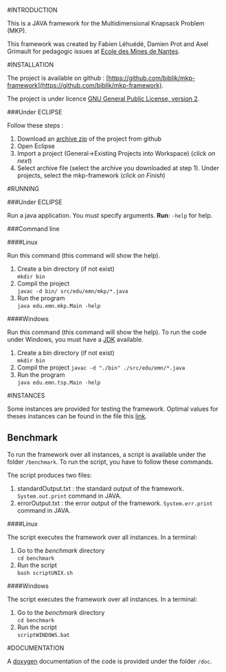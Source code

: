 #INTRODUCTION

This is a JAVA framework for the Multidimensional Knapsack Problem (MKP).

This framework was created by Fabien Léhuédé, Damien Prot and Axel Grimault for pedagogic issues at [Ecole des Mines de Nantes](http://www.mines-nantes.fr/).

#INSTALLATION

The project is available on github : [https://github.com/biblik/mkp-framework](https://github.com/biblik/mkp-framework).

The project is under licence [GNU General Public License, version 2](http://www.gnu.org/licenses/old-licenses/gpl-2.0.html).

###Under ECLIPSE

Follow these steps :

1. Download an [archive zip](https://github.com/biblik/mkp-framework/archive/master.zip) of the project from github
2. Open Eclipse
3. Import a project (General->Existing Projects into Workspace) (*click on next*)
4. Select archive file (select the archive you downloaded at step 1). Under projects, select the mkp-framework (*click on Finish*)

#RUNNING

###Under ECLIPSE

Run a java application. You must specify arguments.
**Run**: `-help` for help.

###Command line

####Linux

Run this command (this command will show the help).

1. Create a bin directory (if not exist)  
`mkdir bin`
2. Compil the project  
`javac -d bin/ src/edu/emn/mkp/*.java` 
3. Run the program  
`java edu.emn.mkp.Main -help `

####Windows

Run this command (this command will show the help). To run the code under Windows, you must have a [JDK](http://www.oracle.com/technetwork/java/javase/downloads/jdk8-downloads-2133151.html) available.

1. Create a bin directory (if not exist)  
`mkdir bin`
2. Compil the project
`javac -d "./bin" ./src/edu/emn/*.java` 
3. Run the program  
`java edu.emn.tsp.Main -help `

#INSTANCES

Some instances are provided for testing the framework. Optimal values for theses instances can be found in the file this [link](https://github.com/biblik/mkp-framework/instances/optimal_solutions.txt).

## Benchmark

To run the framework over all instances, a script is available under the folder `/benchmark`. To run the script, you have to follow these commands.

The script produces two files:

1. standardOutput.txt : the standard output of the framework. `System.out.print` command in JAVA.
2. errorOutput.txt : the error output of the framework. `System.err.print` command in JAVA.

####Linux

The script executes the framework over all instances. In a terminal:

1. Go to the *benchmark* directory  
`cd benchmark`
2. Run the script  
`bash scriptUNIX.sh`

####Windows

The script executes the framework over all instances. In a terminal:

1. Go to the *benchmark* directory  
`cd benchmark`
2. Run the script  
`scriptWINDOWS.bat`


#DOCUMENTATION

A [doxygen](http://www.stack.nl/~dimitri/doxygen/) documentation of the code is provided under the folder `/doc`.